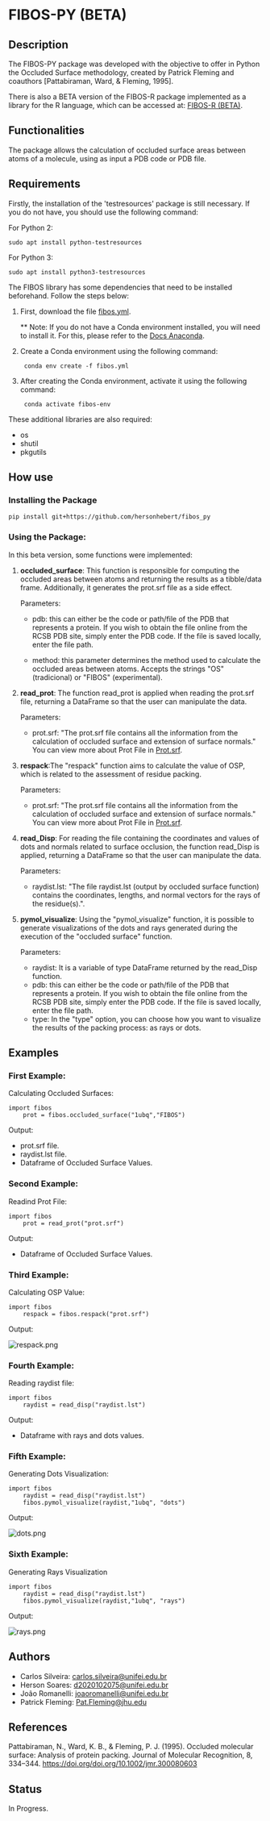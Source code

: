 # FIBOS-PY (BETA)

## Description
The FIBOS-PY package was developed with the objective to offer in Python the Occluded Surface methodology, created by Patrick Fleming and coauthors [Pattabiraman, Ward, & Fleming, 1995].

There is also a BETA version of the FIBOS-R package implemented as a library for the R language, which can be accessed at: [FIBOS-R (BETA)](https://github.com/hersonhebert/fibos_r.git).
## Functionalities
The package allows the calculation of occluded surface areas between atoms of a molecule, using as input a PDB code or PDB file.

## Requirements

Firstly, the installation of the 'testresources' package is still necessary. If you do not have, you should use the following command:

For Python 2:
    
    sudo apt install python-testresources

For Python 3:
    
    sudo apt install python3-testresources

The FIBOS library has some dependencies that need to be installed beforehand. Follow the steps below:

1. First, download the file [fibos.yml](https://github.com/hersonhebert/fibos_py/blob/main/fibos.yml).

   ** Note: If you do not have a Conda environment installed, you will need to install it. For this, please refer to the [Docs Anaconda](https://docs.anaconda.com/free/anaconda/install/linux/). 


2. Create a Conda environment using the following command:

        conda env create -f fibos.yml

3. After creating the Conda environment, activate it using the following command:
    
        conda activate fibos-env

These additional libraries are also required:
 - os
 - shutil
 - pkgutils

## How use
### Installing the Package
    
    pip install git+https://github.com/hersonhebert/fibos_py
    
### Using the Package:
In this beta version, some functions were implemented:


1. **occluded_surface**: This function is responsible for computing the occluded areas between atoms and returning the results as a tibble/data frame. Additionally, it generates the prot.srf file as a side effect.

   Parameters:

   - pdb: this can either be the code or path/file of the PDB that represents a protein. If you wish to obtain the file online from the RCSB PDB site, simply enter the PDB code. If the file is saved locally, enter the file path.

   - method: this parameter determines the method used to calculate the occluded areas between atoms. Accepts the strings "OS" (tradicional) or "FIBOS" (experimental).


2. **read_prot**: The function read_prot is applied when reading the prot.srf file, returning a DataFrame so that the user can manipulate the data.

   Parameters:
   
   - prot.srf: "The prot.srf file contains all the information from the calculation of occluded surface and extension of surface normals." You can view more about Prot File in [Prot.srf](https://pages.jh.edu/pfleming/sw/os/prot.srf.html).

3. **respack**:The "respack" function aims to calculate the value of OSP, which is related to the assessment of residue packing.

   Parameters:
   - prot.srf: "The prot.srf file contains all the information from the calculation of occluded surface and extension of surface normals." You can view more about Prot File in [Prot.srf](https://pages.jh.edu/pfleming/sw/os/prot.srf.html).

4. **read_Disp**: For reading the file containing the coordinates and values of dots and normals related to surface occlusion, the function read_Disp is applied, returning a DataFrame so that the user can manipulate the data.

   Parameters:
   
   - raydist.lst: "The file raydist.lst (output by occluded surface function) contains the coordinates, lengths, and normal vectors for the rays of the residue(s).".

5. **pymol_visualize**: Using the "pymol_visualize" function, it is possible to generate visualizations of the dots and rays generated during the execution of the "occluded surface" function.

   Parameters:
   
   - raydist: It is a variable of type DataFrame returned by the read_Disp function.
   - pdb: this can either be the code or path/file of the PDB that represents a protein. If you wish to obtain the file online from the RCSB PDB site, simply enter the PDB code. If the file is saved locally, enter the file path.
   - type: In the "type" option, you can choose how you want to visualize the results of the packing process: as rays  or dots.




## Examples
### First Example: 
Calculating Occluded Surfaces:
```
import fibos
    prot = fibos.occluded_surface("1ubq","FIBOS")
```
Output: 
 - prot.srf file.
 - raydist.lst file.
 - Dataframe of Occluded Surface Values.

### Second Example: 
Readind Prot File:
```
import fibos
    prot = read_prot("prot.srf")
```
Output:
   - Dataframe of Occluded Surface Values.

### Third Example: 
Calculating OSP Value:
```
import fibos
    respack = fibos.respack("prot.srf")
```
Output:

![respack.png](respack.png)

### Fourth Example:
Reading raydist file:
```
import fibos
    raydist = read_disp("raydist.lst")
```
Output: 

   - Dataframe with rays and dots values.

### Fifth Example:
Generating Dots Visualization:
```
import fibos
    raydist = read_disp("raydist.lst")
    fibos.pymol_visualize(raydist,"1ubq", "dots")
```
Output: 

![dots.png](dots.png)

### Sixth Example: 
Generating Rays Visualization
```
import fibos
    raydist = read_disp("raydist.lst")
    fibos.pymol_visualize(raydist,"1ubq", "rays")
```

Output:

![rays.png](rays.png)

## Authors

- Carlos Silveira:  carlos.silveira@unifei.edu.br
- Herson Soares: d2020102075@unifei.edu.br
- João Romanelli: joaoromanelli@unifei.edu.br
- Patrick Fleming: Pat.Fleming@jhu.edu

## References

Pattabiraman, N., Ward, K. B., & Fleming, P. J. (1995). Occluded molecular surface: Analysis of protein packing. Journal of Molecular Recognition, 8, 334–344. https://doi.org/doi.org/10.1002/jmr.300080603

## Status
In Progress.
